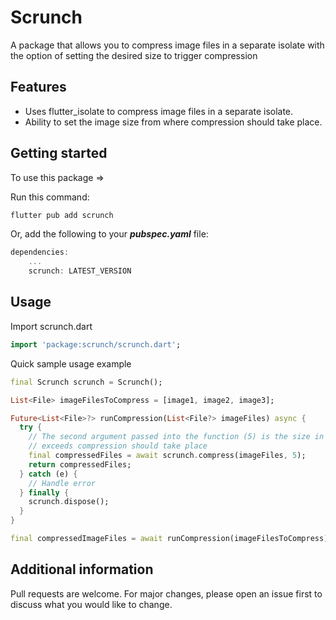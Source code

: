 # Scrunch

A package that allows you to compress image files in a separate isolate with the option of
setting the desired size to trigger compression

## Features

* Uses flutter_isolate to compress image files in a separate isolate.
* Ability to set the image size from where compression should take place.

## Getting started

To use this package =>

Run this command:
```dart
flutter pub add scrunch
```
Or, add the following to your ***pubspec.yaml*** file:
```dart
dependencies:
    ...
    scrunch: LATEST_VERSION
```

## Usage

Import scrunch.dart
```dart
import 'package:scrunch/scrunch.dart';
```

Quick sample usage example

```dart
final Scrunch scrunch = Scrunch();

List<File> imageFilesToCompress = [image1, image2, image3];

Future<List<File>?> runCompression(List<File?> imageFiles) async {
  try {
    // The second argument passed into the function (5) is the size in megabytes that if the image
    // exceeds compression should take place
    final compressedFiles = await scrunch.compress(imageFiles, 5);
    return compressedFiles;
  } catch (e) {
    // Handle error
  } finally {
    scrunch.dispose();
  }
} 

final compressedImageFiles = await runCompression(imageFilesToCompress);
```

## Additional information

Pull requests are welcome. For major changes, please open an issue first to discuss what you would 
like to change.
